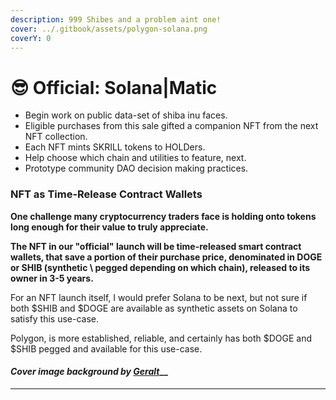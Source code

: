 ```yaml
---
description: 999 Shibes and a problem aint one!
cover: ../.gitbook/assets/polygon-solana.png
coverY: 0
---
```


# 😎 Official: Solana|Matic

* Begin work on public data-set of shiba inu faces.
* Eligible purchases from this sale gifted a companion NFT from the next NFT collection.
* Each NFT mints SKRILL tokens to HOLDers.
* Help choose which chain and utilities to feature, next.&#x20;
* Prototype community DAO decision making practices.&#x20;

### **NFT as Time-Release Contract Wallets**

**One challenge many cryptocurrency traders face is holding onto tokens long enough for their value to truly appreciate.**&#x20;

**The NFT in our "official" launch will be time-released smart contract wallets, that save a portion of their purchase price, denominated in DOGE or SHIB (synthetic \ pegged depending on which chain), released to its owner in 3-5 years.**

For an NFT launch itself, I would prefer Solana to be next, but not sure if both $SHIB and $DOGE are available as synthetic assets on Solana to satisfy this use-case.

Polygon, is more established, reliable, and certainly has both $DOGE and $SHIB pegged and available for this use-case.

#### _Cover image background by_ [_Geralt_](https://pixabay.com/users/geralt-9301/)__

****

